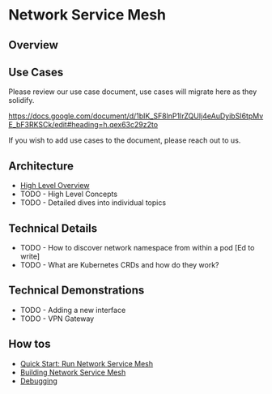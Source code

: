 Network Service Mesh
====================

Overview
--------

Use Cases
---------
Please review our use case document, use cases will migrate here as they solidify.

https://docs.google.com/document/d/1bIK_SF8lnP1IrZQUIj4eAuDyibSI6tpMvE_bF3RKSCk/edit#heading=h.qex63c29z2to

If you wish to add use cases to the document, please reach out to us.

Architecture
------------
* [High Level Overview](/docs/What-is-nsm.md)
* TODO - High Level Concepts
* TODO - Detailed dives into individual topics

Technical Details
-----------------

* TODO - How to discover network namespace from within a pod [Ed to write]
* TODO - What are Kubernetes CRDs and how do they work?

Technical Demonstrations
------------------------
* TODO - Adding a new interface
* TODO - VPN Gateway

How tos
-------
* [Quick Start: Run Network Service Mesh](/docs/QUICK-START.md)
* [Building Network Service Mesh](/docs/BUILD.md)
* [Debugging](/docs/Debug.md)
